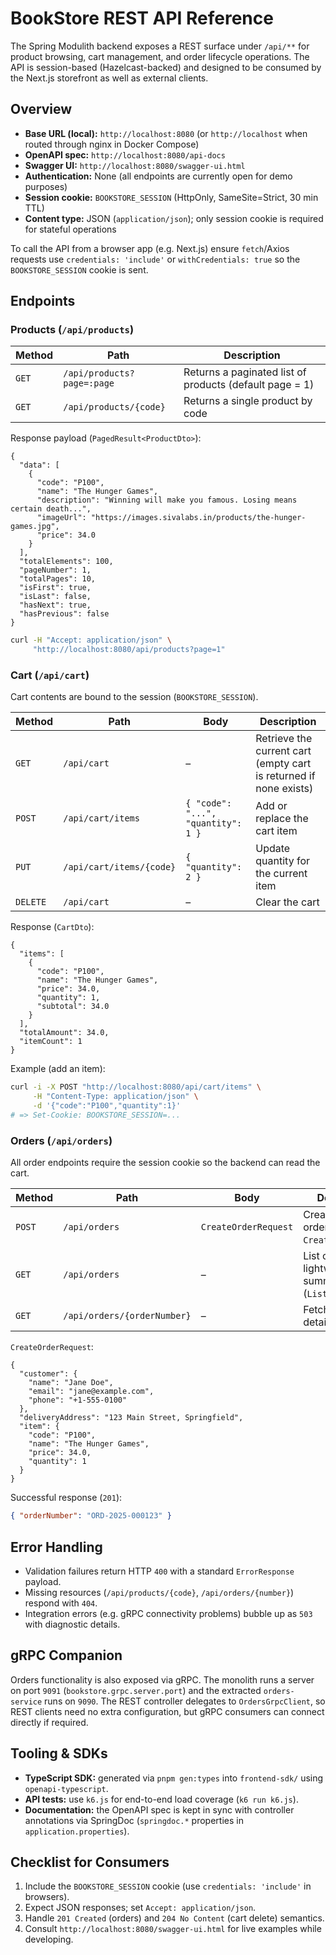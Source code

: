 # BookStore REST API Reference

The Spring Modulith backend exposes a REST surface under `/api/**` for product browsing, cart management, and order lifecycle operations. The API is session-based (Hazelcast-backed) and designed to be consumed by the Next.js storefront as well as external clients.

## Overview

- **Base URL (local):** `http://localhost:8080` (or `http://localhost` when routed through nginx in Docker Compose)
- **OpenAPI spec:** `http://localhost:8080/api-docs`
- **Swagger UI:** `http://localhost:8080/swagger-ui.html`
- **Authentication:** None (all endpoints are currently open for demo purposes)
- **Session cookie:** `BOOKSTORE_SESSION` (HttpOnly, SameSite=Strict, 30 min TTL)
- **Content type:** JSON (`application/json`); only session cookie is required for stateful operations

To call the API from a browser app (e.g. Next.js) ensure `fetch`/Axios requests use `credentials: 'include'` or `withCredentials: true` so the `BOOKSTORE_SESSION` cookie is sent.

## Endpoints

### Products (`/api/products`)

| Method | Path | Description |
| --- | --- | --- |
| `GET` | `/api/products?page=:page` | Returns a paginated list of products (default page = 1) |
| `GET` | `/api/products/{code}` | Returns a single product by code |

Response payload (`PagedResult<ProductDto>`):

```jsonc
{
  "data": [
    {
      "code": "P100",
      "name": "The Hunger Games",
      "description": "Winning will make you famous. Losing means certain death...",
      "imageUrl": "https://images.sivalabs.in/products/the-hunger-games.jpg",
      "price": 34.0
    }
  ],
  "totalElements": 100,
  "pageNumber": 1,
  "totalPages": 10,
  "isFirst": true,
  "isLast": false,
  "hasNext": true,
  "hasPrevious": false
}
```

```bash
curl -H "Accept: application/json" \
     "http://localhost:8080/api/products?page=1"
```

### Cart (`/api/cart`)

Cart contents are bound to the session (`BOOKSTORE_SESSION`).

| Method | Path | Body | Description |
| --- | --- | --- | --- |
| `GET` | `/api/cart` | – | Retrieve the current cart (empty cart is returned if none exists) |
| `POST` | `/api/cart/items` | `{ "code": "...", "quantity": 1 }` | Add or replace the cart item |
| `PUT` | `/api/cart/items/{code}` | `{ "quantity": 2 }` | Update quantity for the current item |
| `DELETE` | `/api/cart` | – | Clear the cart |

Response (`CartDto`):

```jsonc
{
  "items": [
    {
      "code": "P100",
      "name": "The Hunger Games",
      "price": 34.0,
      "quantity": 1,
      "subtotal": 34.0
    }
  ],
  "totalAmount": 34.0,
  "itemCount": 1
}
```

Example (add an item):

```bash
curl -i -X POST "http://localhost:8080/api/cart/items" \
     -H "Content-Type: application/json" \
     -d '{"code":"P100","quantity":1}'
# => Set-Cookie: BOOKSTORE_SESSION=...
```

### Orders (`/api/orders`)

All order endpoints require the session cookie so the backend can read the cart.

| Method | Path | Body | Description |
| --- | --- | --- | --- |
| `POST` | `/api/orders` | `CreateOrderRequest` | Create a new order (returns `201 Created`) |
| `GET` | `/api/orders` | – | List orders as lightweight summaries (`List<OrderView>`) |
| `GET` | `/api/orders/{orderNumber}` | – | Fetch full order details (`OrderDto`) |

`CreateOrderRequest`:

```jsonc
{
  "customer": {
    "name": "Jane Doe",
    "email": "jane@example.com",
    "phone": "+1-555-0100"
  },
  "deliveryAddress": "123 Main Street, Springfield",
  "item": {
    "code": "P100",
    "name": "The Hunger Games",
    "price": 34.0,
    "quantity": 1
  }
}
```

Successful response (`201`):

```json
{ "orderNumber": "ORD-2025-000123" }
```

## Error Handling

- Validation failures return HTTP `400` with a standard `ErrorResponse` payload.
- Missing resources (`/api/products/{code}`, `/api/orders/{number}`) respond with `404`.
- Integration errors (e.g. gRPC connectivity problems) bubble up as `503` with diagnostic details.

## gRPC Companion

Orders functionality is also exposed via gRPC. The monolith runs a server on port `9091` (`bookstore.grpc.server.port`) and the extracted `orders-service` runs on `9090`. The REST controller delegates to `OrdersGrpcClient`, so REST clients need no extra configuration, but gRPC consumers can connect directly if required.

## Tooling & SDKs

- **TypeScript SDK:** generated via `pnpm gen:types` into `frontend-sdk/` using `openapi-typescript`.
- **API tests:** use `k6.js` for end-to-end load coverage (`k6 run k6.js`).
- **Documentation:** the OpenAPI spec is kept in sync with controller annotations via SpringDoc (`springdoc.*` properties in `application.properties`).

## Checklist for Consumers

1. Include the `BOOKSTORE_SESSION` cookie (use `credentials: 'include'` in browsers).
2. Expect JSON responses; set `Accept: application/json`.
3. Handle `201 Created` (orders) and `204 No Content` (cart delete) semantics.
4. Consult `http://localhost:8080/swagger-ui.html` for live examples while developing.
